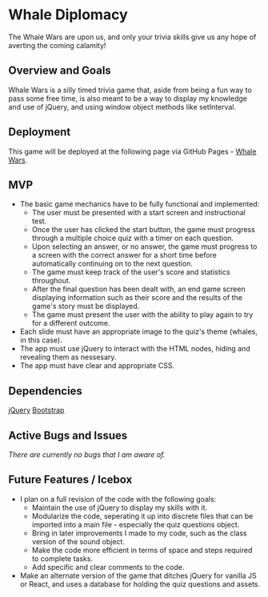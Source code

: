 # Whale Diplomacy
The Whale Wars are upon us, and only your trivia skills give us any hope of averting the coming calamity! 

## Overview and Goals
Whale Wars is a silly timed trivia game that, aside from being a fun way to pass some free time, is also meant to be a way to display my knowledge and use of jQuery, and using window object methods like setInterval.

## Deployment 
This game will be deployed at the following page via GitHub Pages - [Whale Wars](https://druidan.github.io/WhaleDiplomacy/).  

## MVP
* The basic game mechanics have to be fully functional and implemented:
    * The user must be presented with a start screen and instructional test.
    * Once the user has clicked the start button, the game must progress through a multiple choice quiz with a timer on each question. 
    * Upon selecting an answer, or no answer, the game must progress to a screen with the correct answer for a short time before automatically continuing on to the next question.
    * The game must keep track of the user's score and statistics throughout.
    * After the final question has been dealt with, an end game screen displaying information such as their score and the results of the game's story must be displayed.
    * The game must present the user with the ability to play again to try for a different outcome.
* Each slide must have an appropriate image to the quiz's theme (whales, in this case).
* The app must use jQuery to interact with the HTML nodes, hiding and revealing them as nessesary.
* The app must have clear and appropriate CSS.

## Dependencies
[jQuery](https://jquery.com/)
[Bootstrap](https://getbootstrap.com/)

## Active Bugs and Issues
_There are currently no bugs that I am aware of._

## Future Features / Icebox
* I plan on a full revision of the code with the following goals:
    * Maintain the use of jQuery to display my skills with it.
    * Modularize the code, seperating it up into discrete files that can be imported into a main file - especially the quiz questions object.
    * Bring in later improvements I made to my code, such as the class version of the sound object.
    * Make the code more efficient in terms of space and steps required to complete tasks.
    * Add specific and clear comments to the code.
* Make an alternate version of the game that ditches jQuery for vanilla JS or React, and uses a database for holding the quiz questions and assets.